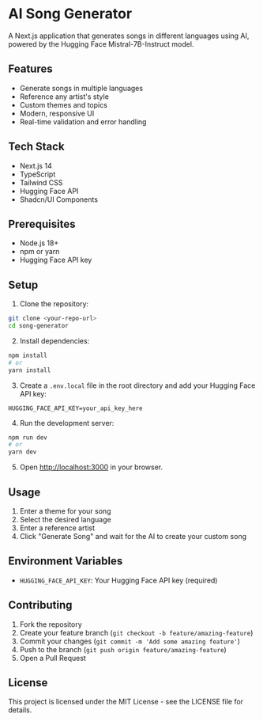 # AI Song Generator

A Next.js application that generates songs in different languages using AI, powered by the Hugging Face Mistral-7B-Instruct model.

## Features

- Generate songs in multiple languages
- Reference any artist's style
- Custom themes and topics
- Modern, responsive UI
- Real-time validation and error handling

## Tech Stack

- Next.js 14
- TypeScript
- Tailwind CSS
- Hugging Face API
- Shadcn/UI Components

## Prerequisites

- Node.js 18+
- npm or yarn
- Hugging Face API key

## Setup

1. Clone the repository:

```bash
git clone <your-repo-url>
cd song-generator
```

2. Install dependencies:

```bash
npm install
# or
yarn install
```

3. Create a `.env.local` file in the root directory and add your Hugging Face API key:

```
HUGGING_FACE_API_KEY=your_api_key_here
```

4. Run the development server:

```bash
npm run dev
# or
yarn dev
```

5. Open [http://localhost:3000](http://localhost:3000) in your browser.

## Usage

1. Enter a theme for your song
2. Select the desired language
3. Enter a reference artist
4. Click "Generate Song" and wait for the AI to create your custom song

## Environment Variables

- `HUGGING_FACE_API_KEY`: Your Hugging Face API key (required)

## Contributing

1. Fork the repository
2. Create your feature branch (`git checkout -b feature/amazing-feature`)
3. Commit your changes (`git commit -m 'Add some amazing feature'`)
4. Push to the branch (`git push origin feature/amazing-feature`)
5. Open a Pull Request

## License

This project is licensed under the MIT License - see the LICENSE file for details.
